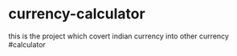 # currency-calculator
this  is the project which covert indian currency into other currency
#calculator 
